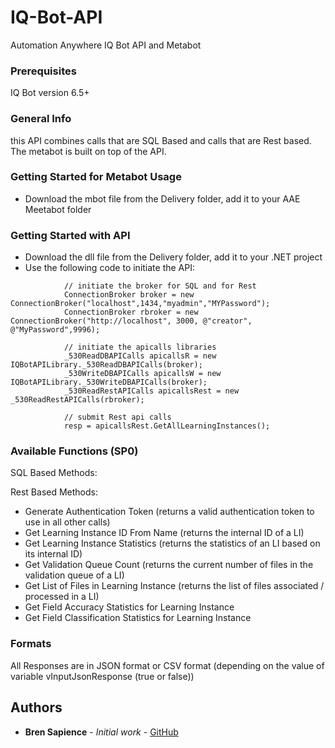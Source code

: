# IQ-Bot-API

Automation Anywhere IQ Bot API and Metabot

### Prerequisites

IQ Bot version 6.5+

### General Info

this API combines calls that are SQL Based and calls that are Rest based. The metabot is built on top of the API.

### Getting Started for Metabot Usage

* Download the mbot file from the Delivery folder, add it to your AAE Meetabot folder

### Getting Started with API

* Download the dll file from the Delivery folder, add it to your .NET project
* Use the following code to initiate the API:

```         
            // initiate the broker for SQL and for Rest
            ConnectionBroker broker = new ConnectionBroker("localhost",1434,"myadmin","MYPassword");
            ConnectionBroker rbroker = new ConnectionBroker("http://localhost", 3000, @"creator", @"MyPassword",9996);

            // initiate the apicalls libraries
            _530ReadDBAPICalls apicallsR = new IQBotAPILibrary._530ReadDBAPICalls(broker);
            _530WriteDBAPICalls apicallsW = new IQBotAPILibrary._530WriteDBAPICalls(broker);
            _530ReadRestAPICalls apicallsRest = new _530ReadRestAPICalls(rbroker);

            // submit Rest api calls
            resp = apicallsRest.GetAllLearningInstances();
```


### Available Functions (SP0)

SQL Based Methods:


Rest Based Methods:

* Generate Authentication Token (returns a valid authentication token to use in all other calls)
* Get Learning Instance ID From Name (returns the internal ID of a LI)
* Get Learning Instance Statistics (returns the statistics of an LI based on its internal ID)
* Get Validation Queue Count (returns the current number of files in the validation queue of a LI)
* Get List of Files in Learning Instance (returns the list of files associated / processed in a LI)
* Get Field Accuracy Statistics for Learning Instance
* Get Field Classification Statistics for Learning Instance

### Formats

All Responses are in JSON format or CSV format (depending on the value of variable vInputJsonResponse (true or false))


## Authors

* **Bren Sapience** - *Initial work* - [GitHub](https://github.com/BrendanSapience)
